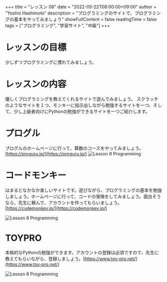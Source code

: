 +++
title = "レッスン 08"
date = "2022-05-22T08:00:00+09:00"
author = "Yoshio Hashimoto"
description = "プログラミングのサイトで、プログラミングの基本をやってみましょう"
showFullContent = false
readingTime = false
tags = ["プログラミング", "学習サイト", "中級"]
+++

# レッスンの目標
少しずつプログラミングに慣れてみましょう。


# レッスンの内容

優しくプログラミングを教えてくれるサイトで遊んでみましょう。
スクラッチのようなサイトを１つ、モンキーに指示出しながら勉強するサイトを一つ、そして、少し上級者向けにPythonの勉強ができるサイトを一つご紹介します。

# プログル

プログルのホームページに行って、算数のコースをやってみましょう。[https://proguru.jp/](https://proguru.jp/)
![Lesson 8 Programming](/images/lesson8_1.png)

# コードモンキー

はまるとなかなか楽しいサイトです。遊びながら、プログラミングの基本を勉強しましょう。ホームページに行って、コードの冒険をしてみましょう。面白そうなら、先生に頼んで、アカウントを作ってもらいましょう。[https://codemonkey.jp/](https://codemonkey.jp/)

![Lesson 8 Programming](/images/lesson8_2.png)

# TOYPRO   

本格的なPythonの勉強ができます。アカウントの登録は必須ですので、先生に教えてもらいながら、登録しましょう。[https://www.toy-pro.net/](https://www.toy-pro.net/)

![Lesson 8 Programming](/images/lesson8_3.png)

